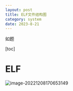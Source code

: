 ```yaml
---
layout: post
title: ELF文件结构图
category: system
date: 2023-8-21
---
```

如题
<!-- more -->
[toc]

# ELF

![image-20221208170653149](http://ltfallpics.oss-cn-hangzhou.aliyuncs.com/images/202212081706746.png)
